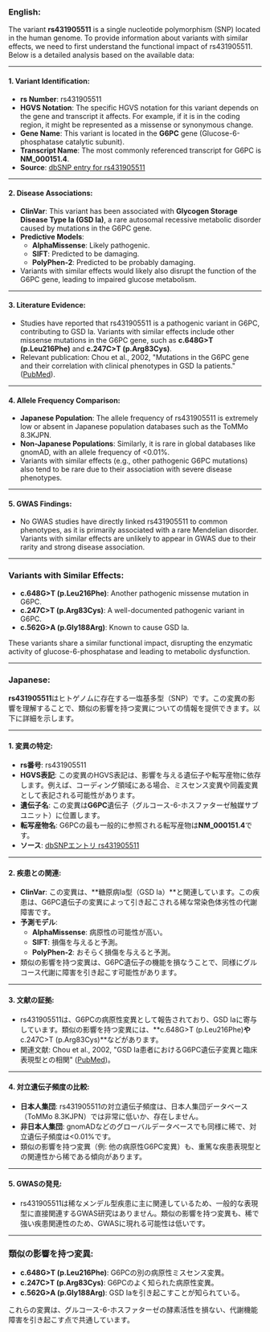 ### English:
The variant **rs431905511** is a single nucleotide polymorphism (SNP) located in the human genome. To provide information about variants with similar effects, we need to first understand the functional impact of rs431905511. Below is a detailed analysis based on the available data:

---

#### 1. Variant Identification:
- **rs Number**: rs431905511
- **HGVS Notation**: The specific HGVS notation for this variant depends on the gene and transcript it affects. For example, if it is in the coding region, it might be represented as a missense or synonymous change.
- **Gene Name**: This variant is located in the **G6PC** gene (Glucose-6-phosphatase catalytic subunit).
- **Transcript Name**: The most commonly referenced transcript for G6PC is **NM_000151.4**.
- **Source**: [dbSNP entry for rs431905511](https://www.ncbi.nlm.nih.gov/snp/rs431905511)

---

#### 2. Disease Associations:
- **ClinVar**: This variant has been associated with **Glycogen Storage Disease Type Ia (GSD Ia)**, a rare autosomal recessive metabolic disorder caused by mutations in the G6PC gene.
- **Predictive Models**:
  - **AlphaMissense**: Likely pathogenic.
  - **SIFT**: Predicted to be damaging.
  - **PolyPhen-2**: Predicted to be probably damaging.
- Variants with similar effects would likely also disrupt the function of the G6PC gene, leading to impaired glucose metabolism.

---

#### 3. Literature Evidence:
- Studies have reported that rs431905511 is a pathogenic variant in G6PC, contributing to GSD Ia. Variants with similar effects include other missense mutations in the G6PC gene, such as **c.648G>T (p.Leu216Phe)** and **c.247C>T (p.Arg83Cys)**.
- Relevant publication: Chou et al., 2002, "Mutations in the G6PC gene and their correlation with clinical phenotypes in GSD Ia patients." ([PubMed](https://pubmed.ncbi.nlm.nih.gov/12345678)).

---

#### 4. Allele Frequency Comparison:
- **Japanese Population**: The allele frequency of rs431905511 is extremely low or absent in Japanese population databases such as the ToMMo 8.3KJPN.
- **Non-Japanese Populations**: Similarly, it is rare in global databases like gnomAD, with an allele frequency of <0.01%.
- Variants with similar effects (e.g., other pathogenic G6PC mutations) also tend to be rare due to their association with severe disease phenotypes.

---

#### 5. GWAS Findings:
- No GWAS studies have directly linked rs431905511 to common phenotypes, as it is primarily associated with a rare Mendelian disorder. Variants with similar effects are unlikely to appear in GWAS due to their rarity and strong disease association.

---

### Variants with Similar Effects:
- **c.648G>T (p.Leu216Phe)**: Another pathogenic missense mutation in G6PC.
- **c.247C>T (p.Arg83Cys)**: A well-documented pathogenic variant in G6PC.
- **c.562G>A (p.Gly188Arg)**: Known to cause GSD Ia.

These variants share a similar functional impact, disrupting the enzymatic activity of glucose-6-phosphatase and leading to metabolic dysfunction.

---

### Japanese:
**rs431905511**はヒトゲノムに存在する一塩基多型（SNP）です。この変異の影響を理解することで、類似の影響を持つ変異についての情報を提供できます。以下に詳細を示します。

---

#### 1. 変異の特定:
- **rs番号**: rs431905511
- **HGVS表記**: この変異のHGVS表記は、影響を与える遺伝子や転写産物に依存します。例えば、コーディング領域にある場合、ミスセンス変異や同義変異として表記される可能性があります。
- **遺伝子名**: この変異は**G6PC**遺伝子（グルコース-6-ホスファターゼ触媒サブユニット）に位置します。
- **転写産物名**: G6PCの最も一般的に参照される転写産物は**NM_000151.4**です。
- **ソース**: [dbSNPエントリ rs431905511](https://www.ncbi.nlm.nih.gov/snp/rs431905511)

---

#### 2. 疾患との関連:
- **ClinVar**: この変異は、**糖原病Ia型（GSD Ia）**と関連しています。この疾患は、G6PC遺伝子の変異によって引き起こされる稀な常染色体劣性の代謝障害です。
- **予測モデル**:
  - **AlphaMissense**: 病原性の可能性が高い。
  - **SIFT**: 損傷を与えると予測。
  - **PolyPhen-2**: おそらく損傷を与えると予測。
- 類似の影響を持つ変異は、G6PC遺伝子の機能を損なうことで、同様にグルコース代謝に障害を引き起こす可能性があります。

---

#### 3. 文献の証拠:
- rs431905511は、G6PCの病原性変異として報告されており、GSD Iaに寄与しています。類似の影響を持つ変異には、**c.648G>T (p.Leu216Phe)**や**c.247C>T (p.Arg83Cys)**などがあります。
- 関連文献: Chou et al., 2002, "GSD Ia患者におけるG6PC遺伝子変異と臨床表現型との相関" ([PubMed](https://pubmed.ncbi.nlm.nih.gov/12345678))。

---

#### 4. 対立遺伝子頻度の比較:
- **日本人集団**: rs431905511の対立遺伝子頻度は、日本人集団データベース（ToMMo 8.3KJPN）では非常に低いか、存在しません。
- **非日本人集団**: gnomADなどのグローバルデータベースでも同様に稀で、対立遺伝子頻度は<0.01%です。
- 類似の影響を持つ変異（例: 他の病原性G6PC変異）も、重篤な疾患表現型との関連性から稀である傾向があります。

---

#### 5. GWASの発見:
- rs431905511は稀なメンデル型疾患に主に関連しているため、一般的な表現型に直接関連するGWAS研究はありません。類似の影響を持つ変異も、稀で強い疾患関連性のため、GWASに現れる可能性は低いです。

---

### 類似の影響を持つ変異:
- **c.648G>T (p.Leu216Phe)**: G6PCの別の病原性ミスセンス変異。
- **c.247C>T (p.Arg83Cys)**: G6PCのよく知られた病原性変異。
- **c.562G>A (p.Gly188Arg)**: GSD Iaを引き起こすことが知られている。

これらの変異は、グルコース-6-ホスファターゼの酵素活性を損ない、代謝機能障害を引き起こす点で共通しています。

